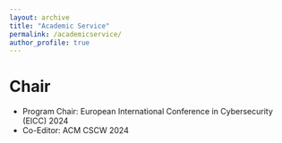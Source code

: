 ```yaml
---
layout: archive
title: "Academic Service"
permalink: /academicservice/
author_profile: true
---
```



Chair
======
* Program Chair: European International Conference in Cybersecurity (EICC) 2024
* Co-Editor: ACM CSCW 2024

